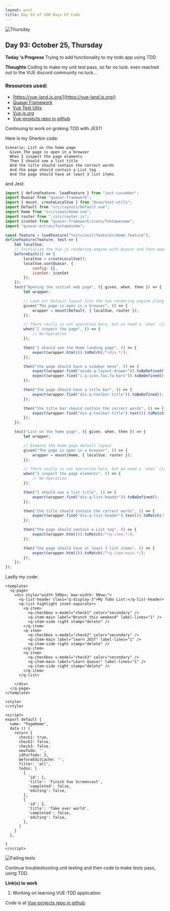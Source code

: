 ```yaml
---
layout: post
title: Day 93 of 100 Days Of Code
---
```

![Thursday](https://raw.githubusercontent.com/Johnny2136/johnny2136.github.io/master/images/QueryingCommunity.png)

## Day 93: October 25, Thursday

**Today 's Progress** Trying to add functionality to my todo app using TDD.

**Thoughts** Coding to make my unit test pass, so far no luck. even reached out to the VUE discord community no luck...

### Resources used:
  * [https://vue-land.js.org/](https://vue-land.js.org/)
  * [Quasar Framework](https://quasar-framework.org/)
  * [Vue Test Utils](https://vue-test-utils.vuejs.org/guides/getting-started.html)
  * [Vue.js.org](https://vuejs.org/)
  * [Vue-projects repo in github](https://github.com/Johnny2136/my-tdd)

Continuing to work on groking TDD with JEST!

Here is my Gherkin code:

```gherkin
Scenario: List on the home page
  Given The page is open in a browser
  When I inspect the page elements
  Then I should see a list title
  And the title should contain the correct words
  And the page should contain a List tag
  And the page should have at least 3 list items
```

and Jest:

```javascript
import { defineFeature, loadFeature } from "jest-cucumber";
import Quasar from "quasar-framework";
import { mount, createLocalVue } from "@vue/test-utils";
import Default from "src/layouts/Default.vue";
import Home from "src/views/Home.vue";
import router from "./src/router.js";
import iconSet from "quasar-framework/icons/fontawesome";
import "quasar-extras/fontawesome";

const feature = loadFeature("tests/unit/features/Home.feature");
defineFeature(feature, test => {
    let localVue;
    // Initialize the Vue.js rendering engine with Quasar and font-awesome
    beforeEach(() => {
        localVue = createLocalVue();
        localVue.use(Quasar, {
            config: {},
            iconSet: iconSet
        });
    });
    test("Opening the initial web page", ({ given, when, then }) => {
        let wrapper;

        // Load our Default layout into the Vue rendering engine along with the Router instance
        given("The page is open in a browser", () => {
            wrapper = mount(Default, { localVue, router });
        });

        // There really is not operation here, but we need a `when` clause
        when("I inspect the page", () => {
            // No-Operation
        });

        then("I should see the Home landing page", () => {
            expect(wrapper.html()).toMatch(/^<div.*/);
        });

        then("the page should have a sidebar menu", () => {
            expect(wrapper.find("aside.q-layout-drawer")).toBeDefined();
            expect(wrapper.find("i.q-icon.fas.fa-bars")).toBeDefined();
        });

        then("the page should have a title bar", () => {
            expect(wrapper.find("div.q-toolbar-title")).toBeDefined();
        });

        then("the title bar should contain the correct words", () => {
            expect(wrapper.find("div.q-toolbar-title").text()).toMatch(/^My ToDo Application.*/);
        });
    });

    test("List on the home page", ({ given, when, then }) => {
        let wrapper;

        // Examine the Home page default layout
        given("The page is open in a browser", () => {
            wrapper = mount(Home, { localVue, router });
        });

        // There really is not operation here, but we need a `when` clause
        when("I inspect the page elements", () => {
            // No-Operation
        });

        then("I should see a list title", () => {
            expect(wrapper.find("div.q-list-header")).toBeDefined();
        });

        then("the title should contain the correct words", () => {
            expect(wrapper.find("div.q-list-header").text()).toMatch(/^My ToDo List*/);
        });

        then("the page should contain a List tag", () => {
            expect(wrapper.html()).toMatch(/^<q-item.*/);
        });

        then("the page should have at least 3 list items", () => {
            expect(wrapper.html()).toMatch(/^<q-item-main.*/);
        });
    });
});
  ```

  Lastly my code:

  ```vuejs
  <template>
    <q-page>    
      <div style="width 500px; max-width: 90vw;">
        <q-list-header class="q-display-3">My ToDo List:</q-list-header>
        <q-list highlight inset-separator>
          <q-item>
            <q-checkbox v-model="check1" color="secondary" />
            <q-item-main label="Brunch this weekend" label-lines="1" />
            <q-item-side right stamp="delete" />
          </q-item>
          <q-item>
            <q-checkbox v-model="check2" color="secondary" />
            <q-item-main label="learn JEST" label-lines="1" />
            <q-item-side right stamp="delete" />
          </q-item>
          <q-item>
            <q-checkbox v-model="check3" color="secondary" />
            <q-item-main label="Learn Quasar" label-lines="1" />
            <q-item-side right stamp="delete" />
          </q-item>
        </q-list>

      </div>
    </q-page>
  </template>

  <style>
  </style>

  <script>
  export default {
    name: "PageHome",
    data () {
      return {
        check1: true,
        check2: false,
        check3: false,
        newTodo: '',
        idForTodo: 3,
        beforeEditCache: '',
        filter: 'all',
        todos: [
          {
            'id': 1,
            'title': 'Finish Vue Screencast',
            'completed': false,
            'editing': false,
          },
          {
            'id': 2,
            'title': 'Take over world',
            'completed': false,
            'editing': false,
          },
        ]
      }
    },

  }
  </script>
  ```

  ![Failing tests](https://raw.githubusercontent.com/Johnny2136/johnny2136.github.io/master/images/Screenshotfrom2018-10-24Error2.png)

Continue troubleshooting unit testing and then code to make tests pass, using TDD.

**Link(s) to work**

1. Working on learning VUE-TDD application.

Code is at [Vue-projects repo in github](https://github.com/Johnny2136/my-tdd).
